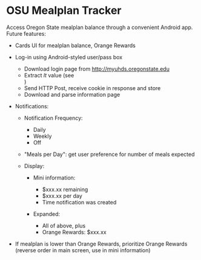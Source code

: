 OSU Mealplan Tracker
====================

Access Oregon State mealplan balance through a convenient Android app. Future features:

   * Cards UI for mealplan balance, Orange Rewards
   * Log-in using Android-styled user/pass box

        * Download login page from http://myuhds.oregonstate.edu
        * Extract *lt* value (see <div class="form-actions">)
        * Send HTTP Post, receive cookie in response and store
        * Download and parse information page

   * Notifications:

        * Notification Frequency:
            * Daily
            * Weekly
            * Off

        * "Meals per Day": get user preference for number of meals expected
        * Display:

            * Mini information:

                * $xxx.xx remaining
                * $xxx.xx per day
                * Time notification was created

            * Expanded:

                * All of above, plus
                * Orange Rewards: $xxx.xx
                
   * If mealplan is lower than Orange Rewards, prioritize Orange Rewards (reverse order in main screen, use in mini information)